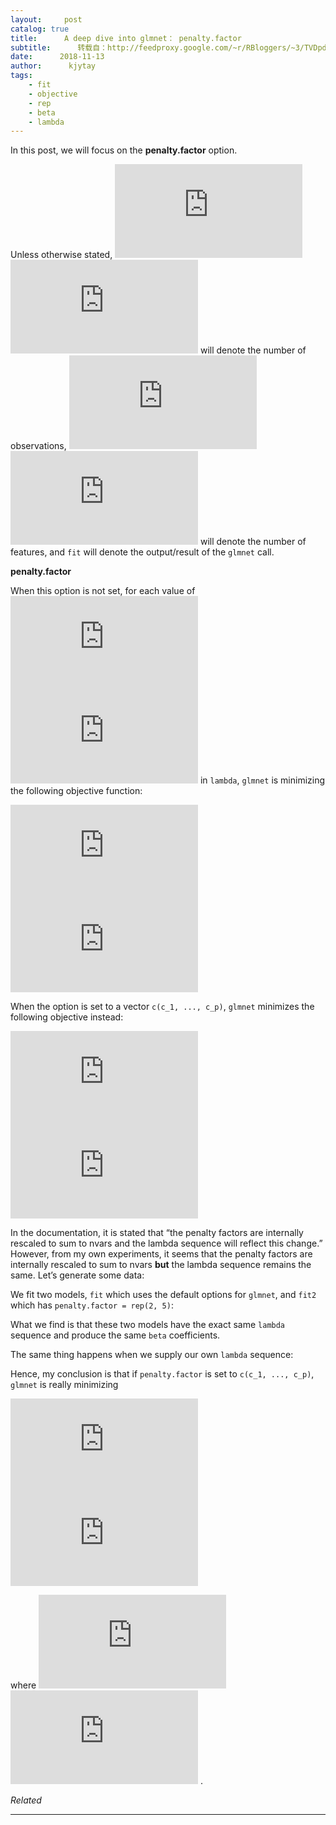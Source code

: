 ```yaml
---
layout:     post
catalog: true
title:      A deep dive into glmnet： penalty.factor
subtitle:      转载自：http://feedproxy.google.com/~r/RBloggers/~3/TVDpdvRl0nw/
date:      2018-11-13
author:      kjytay
tags:
    - fit
    - objective
    - rep
    - beta
    - lambda
---
```


In this post, we will focus on the **penalty.factor** option.

Unless otherwise stated, ![](https://s0.wp.com/latex.php?latex=n&bg=ffffff&%23038;fg=333333&%23038;s=0)
![](https://s0.wp.com/latex.php?latex=n&bg=ffffff&%23038;fg=333333&%23038;s=0)
 will denote the number of observations, ![](https://s0.wp.com/latex.php?latex=p&bg=ffffff&%23038;fg=333333&%23038;s=0)
![](https://s0.wp.com/latex.php?latex=p&bg=ffffff&%23038;fg=333333&%23038;s=0)
 will denote the number of features, and `fit` will denote the output/result of the `glmnet` call.

**penalty.factor**

When this option is not set, for each value of ![](https://s0.wp.com/latex.php?latex=%5Clambda&bg=ffffff&%23038;fg=333333&%23038;s=0)
![](https://s0.wp.com/latex.php?latex=%5Clambda&bg=ffffff&%23038;fg=333333&%23038;s=0)
 in `lambda`, `glmnet` is minimizing the following objective function:

![](https://s0.wp.com/latex.php?latex=%5Cbegin%7Baligned%7D+%5Cunderset%7B%5Cbeta%7D%7B%5Ctext%7Bminimize%7D%7D+%5Cquad+%5Cfrac%7B1%7D%7B2%7D%5Cfrac%7B%5Ctext%7BRSS%7D%7D%7Bn%7D+%2B+%5Clambda+%5Cdisplaystyle%5Csum_%7Bj%3D1%7D%5Ep+%5Cleft%28%5Cfrac%7B1+-+%5Calpha%7D%7B2%7D%5C%7C%5Cbeta_j+%5C%7C_2%5E2+%2B+%5Calpha+%5C%7C%5Cbeta_j+%5C%7C_1+%5Cright%29.+%5Cend%7Baligned%7D&bg=ffffff&%23038;fg=333333&%23038;s=0)
![](https://s0.wp.com/latex.php?latex=%5Cbegin%7Baligned%7D+%5Cunderset%7B%5Cbeta%7D%7B%5Ctext%7Bminimize%7D%7D+%5Cquad+%5Cfrac%7B1%7D%7B2%7D%5Cfrac%7B%5Ctext%7BRSS%7D%7D%7Bn%7D+%2B+%5Clambda+%5Cdisplaystyle%5Csum_%7Bj%3D1%7D%5Ep+%5Cleft%28%5Cfrac%7B1+-+%5Calpha%7D%7B2%7D%5C%7C%5Cbeta_j+%5C%7C_2%5E2+%2B+%5Calpha+%5C%7C%5Cbeta_j+%5C%7C_1+%5Cright%29.+%5Cend%7Baligned%7D&bg=ffffff&%23038;fg=333333&%23038;s=0)


When the option is set to a vector `c(c_1, ..., c_p)`, `glmnet` minimizes the following objective instead:

![](https://s0.wp.com/latex.php?latex=%5Cbegin%7Baligned%7D+%5Cunderset%7B%5Cbeta%7D%7B%5Ctext%7Bminimize%7D%7D+%5Cquad+%5Cfrac%7B1%7D%7B2%7D%5Cfrac%7B%5Ctext%7BRSS%7D%7D%7Bn%7D+%2B+%5Clambda+%5Cdisplaystyle%5Csum_%7Bj%3D1%7D%5Ep+c_j+%5Cleft%28%5Cfrac%7B1+-+%5Calpha%7D%7B2%7D%5C%7C%5Cbeta_j+%5C%7C_2%5E2+%2B+%5Calpha+%5C%7C%5Cbeta_j+%5C%7C_1+%5Cright%29.+%5Cend%7Baligned%7D&bg=ffffff&%23038;fg=333333&%23038;s=0)
![](https://s0.wp.com/latex.php?latex=%5Cbegin%7Baligned%7D+%5Cunderset%7B%5Cbeta%7D%7B%5Ctext%7Bminimize%7D%7D+%5Cquad+%5Cfrac%7B1%7D%7B2%7D%5Cfrac%7B%5Ctext%7BRSS%7D%7D%7Bn%7D+%2B+%5Clambda+%5Cdisplaystyle%5Csum_%7Bj%3D1%7D%5Ep+c_j+%5Cleft%28%5Cfrac%7B1+-+%5Calpha%7D%7B2%7D%5C%7C%5Cbeta_j+%5C%7C_2%5E2+%2B+%5Calpha+%5C%7C%5Cbeta_j+%5C%7C_1+%5Cright%29.+%5Cend%7Baligned%7D&bg=ffffff&%23038;fg=333333&%23038;s=0)


In the documentation, it is stated that “the penalty factors are internally rescaled to sum to nvars and the lambda sequence will reflect this change.” However, from my own experiments, it seems that the penalty factors are internally rescaled to sum to nvars **but** the lambda sequence remains the same. Let’s generate some data:

We fit two models, `fit` which uses the default options for `glmnet`, and `fit2` which has `penalty.factor = rep(2, 5)`:

What we find is that these two models have the exact same `lambda` sequence and produce the same `beta` coefficients.

The same thing happens when we supply our own `lambda` sequence:

Hence, my conclusion is that if `penalty.factor` is set to `c(c_1, ..., c_p)`, `glmnet` is really minimizing

![](https://s0.wp.com/latex.php?latex=%5Cbegin%7Baligned%7D+%5Cunderset%7B%5Cbeta%7D%7B%5Ctext%7Bminimize%7D%7D+%5Cquad+%5Cfrac%7B1%7D%7B2%7D%5Cfrac%7B%5Ctext%7BRSS%7D%7D%7Bn%7D+%2B+%5Clambda+%5Cdisplaystyle%5Csum_%7Bj%3D1%7D%5Ep+%5Cfrac%7Bc_j%7D%7B%5Cbar%7Bc%7D%7D+%5Cleft%28%5Cfrac%7B1+-+%5Calpha%7D%7B2%7D%5C%7C%5Cbeta_j+%5C%7C_2%5E2+%2B+%5Calpha+%5C%7C%5Cbeta_j+%5C%7C_1+%5Cright%29%2C+%5Cend%7Baligned%7D&bg=ffffff&%23038;fg=333333&%23038;s=0)
![](https://s0.wp.com/latex.php?latex=%5Cbegin%7Baligned%7D+%5Cunderset%7B%5Cbeta%7D%7B%5Ctext%7Bminimize%7D%7D+%5Cquad+%5Cfrac%7B1%7D%7B2%7D%5Cfrac%7B%5Ctext%7BRSS%7D%7D%7Bn%7D+%2B+%5Clambda+%5Cdisplaystyle%5Csum_%7Bj%3D1%7D%5Ep+%5Cfrac%7Bc_j%7D%7B%5Cbar%7Bc%7D%7D+%5Cleft%28%5Cfrac%7B1+-+%5Calpha%7D%7B2%7D%5C%7C%5Cbeta_j+%5C%7C_2%5E2+%2B+%5Calpha+%5C%7C%5Cbeta_j+%5C%7C_1+%5Cright%29%2C+%5Cend%7Baligned%7D&bg=ffffff&%23038;fg=333333&%23038;s=0)


where ![](https://s0.wp.com/latex.php?latex=%5Cbar%7Bc%7D+%3D+%5Cfrac%7B1%7D%7Bp%7D%5Csum_%7Bj%3D1%7D%5Ep+c_j&bg=ffffff&%23038;fg=333333&%23038;s=0)
![](https://s0.wp.com/latex.php?latex=%5Cbar%7Bc%7D+%3D+%5Cfrac%7B1%7D%7Bp%7D%5Csum_%7Bj%3D1%7D%5Ep+c_j&bg=ffffff&%23038;fg=333333&%23038;s=0)
.


*Related*



 




---
